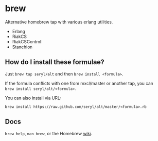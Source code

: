 brew
====

Alternative homebrew tap with various erlang utilities.

* Erlang
* RiakCS
* RiakCSControl
* Stanchion


How do I install these formulae?
--------------------------------
Just `brew tap seryl/alt` and then `brew install <formula>`.

If the formula conflicts with one from mxcl/master or another tap, you can `brew install seryl/alt/<formula>`.

You can also install via URL:

```
brew install https://raw.github.com/seryl/alt/master/<formula>.rb
```

Docs
----
`brew help`, `man brew`, or the Homebrew [wiki][].

[wiki]:http://wiki.github.com/mxcl/homebrew
